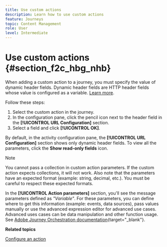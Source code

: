 ```yaml
---
title: Use custom actions
description: Learn how to use custom actions
feature: Journeys
topic: Content Management
role: User
level: Intermediate
---
```

# Use custom actions {#section_f2c_hbg_nhb}

When adding a custom action to a journey, you must specify the value of dynamic header fields. Dynamic header fields are HTTP header fields whose value is configured as a variable. [Learn more](../action/about-custom-action-configuration.md).

Follow these steps:

1. Select the custom action in the journey.
1. In the configuration pane, click the pencil icon next to the header field in the **[!UICONTROL URL Configuration]** section.
1. Select a field and click **[!UICONTROL OK]**.

By default, in the activity configuration pane, the **[!UICONTROL URL Configuration]** section shows only dynamic header fields. To view all the parameters, click the **Show read-only fields** icon.

>[!NOTE]
>
>You cannot pass a collection in custom action parameters. If the custom action expects collections, it will not work. Also note that the parameters have an expected format (example: string, decimal, etc.). You must be careful to respect these expected formats.

In the **[!UICONTROL Action parameters]** section, you'll see the message parameters defined as _"Variable"_. For these parameters, you can define where to get this information (example: events, data sources), pass values manually or use the advanced expression editor for advanced use cases. Advanced uses cases can be data manipulation and other function usage. See [Adobe Journey Orchestration documentation](https://experienceleague.adobe.com/docs/journeys/using/building-advanced-conditions-journeys/expressionadvanced.html){target="_blank"}.

**Related topics**

[Configure an action](../action/about-custom-action-configuration.md)
